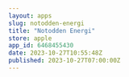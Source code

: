 ```yaml
---
layout: apps
slug: notodden-energi
title: "Notodden Energi"
store: apple
app_id: 6468455430
date: 2023-10-27T10:55:48Z
published: 2023-10-27T07:00:00Z
---
```

